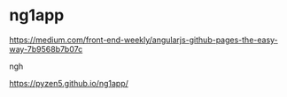 # ng1app
https://medium.com/front-end-weekly/angularjs-github-pages-the-easy-way-7b9568b7b07c

ngh

https://pyzen5.github.io/ng1app/
